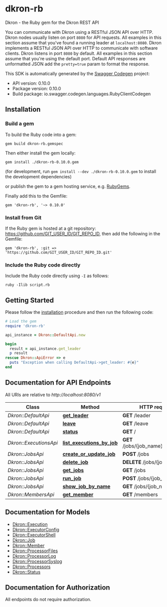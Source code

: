 # dkron-rb

Dkron - the Ruby gem for the Dkron REST API

You can communicate with Dkron using a RESTful JSON API over HTTP. Dkron nodes usually listen on port `8080` for API requests. All examples in this section assume that you've found a running leader at `localhost:8080`.  Dkron implements a RESTful JSON API over HTTP to communicate with software clients. Dkron listens in port `8080` by default. All examples in this section assume that you're using the default port.  Default API responses are unformatted JSON add the `pretty=true` param to format the response. 

This SDK is automatically generated by the [Swagger Codegen](https://github.com/swagger-api/swagger-codegen) project:

- API version: 0.10.0
- Package version: 0.10.0
- Build package: io.swagger.codegen.languages.RubyClientCodegen

## Installation

### Build a gem

To build the Ruby code into a gem:

```shell
gem build dkron-rb.gemspec
```

Then either install the gem locally:

```shell
gem install ./dkron-rb-0.10.0.gem
```
(for development, run `gem install --dev ./dkron-rb-0.10.0.gem` to install the development dependencies)

or publish the gem to a gem hosting service, e.g. [RubyGems](https://rubygems.org/).

Finally add this to the Gemfile:

    gem 'dkron-rb', '~> 0.10.0'

### Install from Git

If the Ruby gem is hosted at a git repository: https://github.com/GIT_USER_ID/GIT_REPO_ID, then add the following in the Gemfile:

    gem 'dkron-rb', :git => 'https://github.com/GIT_USER_ID/GIT_REPO_ID.git'

### Include the Ruby code directly

Include the Ruby code directly using `-I` as follows:

```shell
ruby -Ilib script.rb
```

## Getting Started

Please follow the [installation](#installation) procedure and then run the following code:
```ruby
# Load the gem
require 'dkron-rb'

api_instance = Dkron::DefaultApi.new

begin
  result = api_instance.get_leader
  p result
rescue Dkron::ApiError => e
  puts "Exception when calling DefaultApi->get_leader: #{e}"
end

```

## Documentation for API Endpoints

All URIs are relative to *http://localhost:8080/v1*

Class | Method | HTTP request | Description
------------ | ------------- | ------------- | -------------
*Dkron::DefaultApi* | [**get_leader**](docs/DefaultApi.md#get_leader) | **GET** /leader | 
*Dkron::DefaultApi* | [**leave**](docs/DefaultApi.md#leave) | **GET** /leave | 
*Dkron::DefaultApi* | [**status**](docs/DefaultApi.md#status) | **GET** / | 
*Dkron::ExecutionsApi* | [**list_executions_by_job**](docs/ExecutionsApi.md#list_executions_by_job) | **GET** /jobs/{job_name}/executions | 
*Dkron::JobsApi* | [**create_or_update_job**](docs/JobsApi.md#create_or_update_job) | **POST** /jobs | 
*Dkron::JobsApi* | [**delete_job**](docs/JobsApi.md#delete_job) | **DELETE** /jobs/{job_name} | 
*Dkron::JobsApi* | [**get_jobs**](docs/JobsApi.md#get_jobs) | **GET** /jobs | 
*Dkron::JobsApi* | [**run_job**](docs/JobsApi.md#run_job) | **POST** /jobs/{job_name} | 
*Dkron::JobsApi* | [**show_job_by_name**](docs/JobsApi.md#show_job_by_name) | **GET** /jobs/{job_name} | 
*Dkron::MembersApi* | [**get_member**](docs/MembersApi.md#get_member) | **GET** /members | 


## Documentation for Models

 - [Dkron::Execution](docs/Execution.md)
 - [Dkron::ExecutorConfig](docs/ExecutorConfig.md)
 - [Dkron::ExecutorShell](docs/ExecutorShell.md)
 - [Dkron::Job](docs/Job.md)
 - [Dkron::Member](docs/Member.md)
 - [Dkron::ProcessorFiles](docs/ProcessorFiles.md)
 - [Dkron::ProcessorLog](docs/ProcessorLog.md)
 - [Dkron::ProcessorSyslog](docs/ProcessorSyslog.md)
 - [Dkron::Processors](docs/Processors.md)
 - [Dkron::Status](docs/Status.md)


## Documentation for Authorization

 All endpoints do not require authorization.

